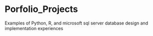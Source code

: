 # Porfolio_Projects
Examples of Python, R, and microsoft sql server database design and implementation experiences
